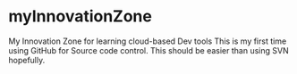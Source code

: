 # myInnovationZone
My Innovation Zone for learning cloud-based Dev tools
This is my first time using GitHub for Source code control.
This should be easier than using SVN hopefully.
